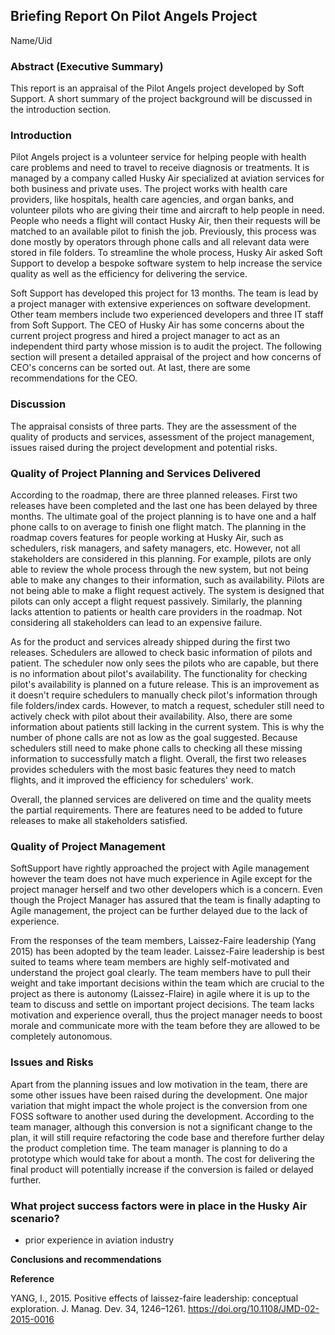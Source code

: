 ## Briefing Report On Pilot Angels Project

Name/Uid

### Abstract (Executive Summary)

This report is an appraisal of the Pilot Angels project developed by Soft Support. A short summary of the project background will be discussed in the introduction section.

### Introduction 

Pilot Angels project is a volunteer service for helping people with health care problems and need to travel to receive diagnosis or treatments. It is managed by a company called Husky Air specialized at aviation services for both business and private uses. The project works with health care providers, like hospitals, health care agencies, and organ banks, and volunteer pilots who are giving their time and aircraft to help people in need. People who needs a flight will contact Husky Air, then their requests will be matched to an available pilot to finish the job. Previously, this process was done mostly by operators through phone calls and all relevant data were stored in file folders. To streamline the whole process, Husky Air asked Soft Support to develop a bespoke software system to help increase the service quality as well as the efficiency for delivering the service. 

Soft Support has developed this project for 13 months. The team is lead by a project manager with extensive experiences on software development. Other team members include two experienced developers and three IT staff from Soft Support. The CEO of Husky Air has some concerns about the current project progress and hired a project manager to act as an independent third party whose mission is to audit the project. The following section will present a detailed appraisal of the project and how concerns of CEO's concerns can be sorted out. At last, there are some recommendations for the CEO.



### Discussion

The appraisal consists of three parts. They are the assessment of the quality of products and services, assessment of the project management, issues raised during the project development and potential risks.



### Quality of Project Planning and Services Delivered 

According to the roadmap, there are three planned releases. First two releases have been completed and the last one has been delayed by three months. The ultimate goal of the project planning is to have one and a half phone calls to on average to finish one flight match. The planning in the roadmap covers features for people working at Husky Air, such as schedulers, risk managers, and safety managers, etc. However, not all stakeholders are considered in this planning. For example, pilots are only able to review the whole process through the new system, but not being able to make any changes to their information, such as availability. Pilots are not being able to make a flight request actively. The system is designed that pilots can only accept a flight request passively. Similarly, the planning lacks attention to patients or health care providers in the roadmap. Not considering all stakeholders can lead to an expensive failure.

As for the product and services already shipped during the first two releases. Schedulers are allowed to check basic information of pilots and patient. The scheduler now only sees the pilots who are capable, but there is no information about pilot's availability. The functionality for checking pilot's availability is planned on a future release. This is an improvement as it doesn't require schedulers to manually check pilot's information through file folders/index cards. However, to match a request, scheduler still need to actively check with pilot about their availability. Also, there are some information about patients still lacking in the current system. This is why the number of phone calls are not as low as the goal suggested. Because schedulers still need to make phone calls to checking all these missing information to successfully match a flight. Overall, the first two releases provides schedulers with the most basic features they need to match flights, and it improved the efficiency for schedulers' work.

Overall, the planned services are delivered on time and the quality meets the partial requirements. There are features need to be added to future releases to make all stakeholders satisfied.

### Quality of Project Management

SoftSupport have rightly approached the project with Agile management however the team does not have much experience in Agile except for the project manager herself and two other developers which is a concern. Even though the Project Manager has assured that the team is finally adapting to Agile management, the project can be further delayed due to the lack of experience. 

From the responses of the team members, Laissez-Faire leadership (Yang 2015) has been adopted by the team leader. Laissez-Faire leadership is best suited to teams where team members are highly self-motivated and understand the project goal clearly. The team members have to pull their weight and take important decisions within the team which are crucial to the project as there is autonomy (Laissez-Flaire) in agile where it is up to the team to discuss and settle on important project decisions. The team lacks motivation and experience overall, thus the project manager needs to boost morale and communicate more with the team before they are allowed to be completely autonomous.





### Issues and Risks

Apart from the planning issues and low motivation in the team, there are some other issues have been raised during the development. One major variation that might impact the whole project is the conversion from one FOSS software to another used during the development. According to the team manager, although this conversion is not a significant change to the plan, it will still require refactoring the code base and therefore further delay the product completion time. The team manager is planning to do a prototype which would take for about a month. The cost for delivering the final product will potentially increase if the conversion is failed or delayed further.



### What project success factors were in place in the Husky Air scenario?

- prior experience in aviation industry 





**Conclusions and recommendations**

**Reference**

YANG, I., 2015. Positive effects of laissez-faire leadership: conceptual exploration. J. Manag. Dev. 34, 1246–1261. https://doi.org/10.1108/JMD-02-2015-0016
